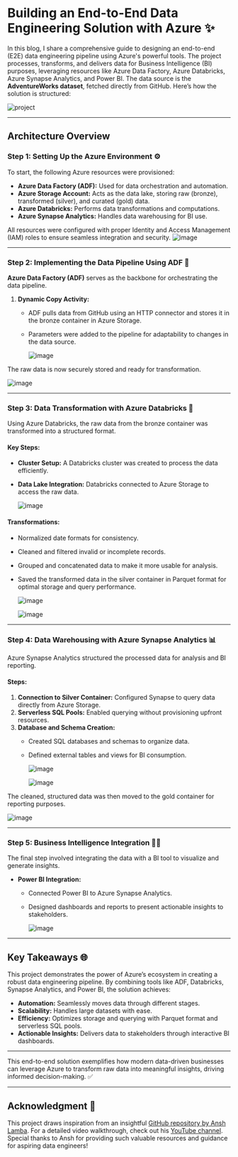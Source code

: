 # Building an End-to-End Data Engineering Solution with Azure ✨

In this blog, I share a comprehensive guide to designing an end-to-end (E2E) data engineering pipeline using Azure's powerful tools. The project processes, transforms, and delivers data for Business Intelligence (BI) purposes, leveraging resources like Azure Data Factory, Azure Databricks, Azure Synapse Analytics, and Power BI. The data source is the **AdventureWorks dataset**, fetched directly from GitHub. Here’s how the solution is structured:


![project](https://github.com/user-attachments/assets/7c51260a-236e-43ae-a965-91508684014c)


---

## **Architecture Overview**

### **Step 1: Setting Up the Azure Environment** ⚙️

To start, the following Azure resources were provisioned:

- **Azure Data Factory (ADF):** Used for data orchestration and automation.
- **Azure Storage Account:** Acts as the data lake, storing raw (bronze), transformed (silver), and curated (gold) data.
- **Azure Databricks:** Performs data transformations and computations.
- **Azure Synapse Analytics:** Handles data warehousing for BI use.

All resources were configured with proper Identity and Access Management (IAM) roles to ensure seamless integration and security.
![image](https://github.com/user-attachments/assets/0905a006-6a76-43cb-b007-4c1fe05b6e5e)


---

### **Step 2: Implementing the Data Pipeline Using ADF** 🚀

**Azure Data Factory (ADF)** serves as the backbone for orchestrating the data pipeline.

1. **Dynamic Copy Activity:**
   - ADF pulls data from GitHub using an HTTP connector and stores it in the bronze container in Azure Storage.
   - Parameters were added to the pipeline for adaptability to changes in the data source.
  
     ![image](https://github.com/user-attachments/assets/39e3d1b1-1275-4224-aaf4-c3753c50f564)


The raw data is now securely stored and ready for transformation.

![image](https://github.com/user-attachments/assets/aba16642-7e6b-4f06-b73d-0f37f41d7427)


---

### **Step 3: Data Transformation with Azure Databricks** 🔄

Using Azure Databricks, the raw data from the bronze container was transformed into a structured format.

#### Key Steps:
- **Cluster Setup:** A Databricks cluster was created to process the data efficiently.
- **Data Lake Integration:** Databricks connected to Azure Storage to access the raw data.

  ![image](https://github.com/user-attachments/assets/787233bd-acb1-47c8-84d6-308fe568eac2)


#### Transformations:
- Normalized date formats for consistency.
- Cleaned and filtered invalid or incomplete records.
- Grouped and concatenated data to make it more usable for analysis.
- Saved the transformed data in the silver container in Parquet format for optimal storage and query performance.

  ![image](https://github.com/user-attachments/assets/03c972ff-6228-4880-9e17-bbbf14e19cb7)

  ![image](https://github.com/user-attachments/assets/f1554d56-0276-4bcb-8a72-f8514051c835)



---

### **Step 4: Data Warehousing with Azure Synapse Analytics** 📊

Azure Synapse Analytics structured the processed data for analysis and BI reporting.

#### Steps:
1. **Connection to Silver Container:** Configured Synapse to query data directly from Azure Storage.
2. **Serverless SQL Pools:** Enabled querying without provisioning upfront resources.
3. **Database and Schema Creation:**
   - Created SQL databases and schemas to organize data.
   - Defined external tables and views for BI consumption.
  
     ![image](https://github.com/user-attachments/assets/9d82f4ca-5d2b-42ae-9da2-bd64948f70b5)

     ![image](https://github.com/user-attachments/assets/ce425f1d-dcd9-4b99-85d1-acbbc9e50d82)



The cleaned, structured data was then moved to the gold container for reporting purposes.

![image](https://github.com/user-attachments/assets/30a49adb-1e3b-4198-9f33-7d70e0a94d83)


---

### **Step 5: Business Intelligence Integration** 🕵️‍♂️

The final step involved integrating the data with a BI tool to visualize and generate insights.

- **Power BI Integration:**
   - Connected Power BI to Azure Synapse Analytics.
   - Designed dashboards and reports to present actionable insights to stakeholders.
 
     ![image](https://github.com/user-attachments/assets/a195d455-5889-4042-b144-bfe89f4260ee)


---

## **Key Takeaways** 🌐

This project demonstrates the power of Azure’s ecosystem in creating a robust data engineering pipeline. By combining tools like ADF, Databricks, Synapse Analytics, and Power BI, the solution achieves:

- **Automation:** Seamlessly moves data through different stages.
- **Scalability:** Handles large datasets with ease.
- **Efficiency:** Optimizes storage and querying with Parquet format and serverless SQL pools.
- **Actionable Insights:** Delivers data to stakeholders through interactive BI dashboards.

---

This end-to-end solution exemplifies how modern data-driven businesses can leverage Azure to transform raw data into meaningful insights, driving informed decision-making. ✅

---

## **Acknowledgment** 🎉

This project draws inspiration from an insightful [GitHub repository by Ansh Lamba](https://github.com/anshlambagit). For a detailed video walkthrough, check out his [YouTube channel](https://www.youtube.com/watch?v=0GTZ-12hYtU&t=15907s&ab_channel=AnshLamba). Special thanks to Ansh for providing such valuable resources and guidance for aspiring data engineers!

